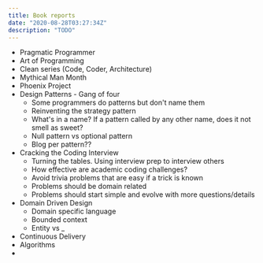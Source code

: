 ```yaml
---
title: Book reports
date: "2020-08-28T03:27:34Z"
description: "TODO"
---
```


- Pragmatic Programmer
- Art of Programming
- Clean series (Code, Coder, Architecture)
- Mythical Man Month
- Phoenix Project
- Design Patterns - Gang of four
    - Some programmers do patterns but don't name them
    - Reinventing the strategy pattern
    - What's in a name? If a pattern called by any other name, does it not smell as sweet?
    - Null pattern vs optional pattern
    - Blog per pattern??
- Cracking the Coding Interview
    - Turning the tables. Using interview prep to interview others
    - How effective are academic coding challenges?
    - Avoid trivia problems that are easy if a trick is known
    - Problems should be domain related
    - Problems should start simple and evolve with more questions/details
- Domain Driven Design
    - Domain specific language
    - Bounded context
    - Entity vs _
- Continuous Delivery
- Algorithms
- 
